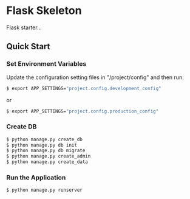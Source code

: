 # Flask Skeleton

Flask starter...

## Quick Start

### Set Environment Variables

Update the configuration setting files in "/project/config" and then run:

```sh
$ export APP_SETTINGS="project.config.development_config"
```

or

```sh
$ export APP_SETTINGS="project.config.production_config"
```

### Create DB

```sh
$ python manage.py create_db
$ python manage.py db init
$ python manage.py db migrate
$ python manage.py create_admin
$ python manage.py create_data
```

### Run the Application

```sh
$ python manage.py runserver
```
